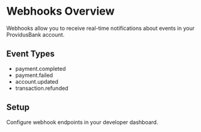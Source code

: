 # Webhooks Overview

Webhooks allow you to receive real-time notifications about events in your ProvidusBank account.

## Event Types

- payment.completed
- payment.failed
- account.updated
- transaction.refunded

## Setup

Configure webhook endpoints in your developer dashboard.
